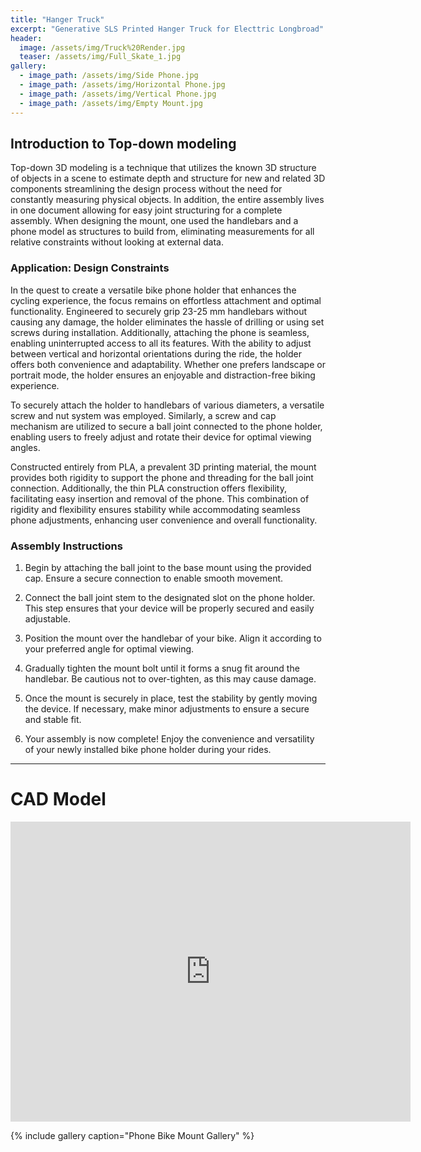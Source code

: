 ```yaml
---
title: "Hanger Truck"
excerpt: "Generative SLS Printed Hanger Truck for Electtric Longbroad"
header:
  image: /assets/img/Truck%20Render.jpg
  teaser: /assets/img/Full_Skate_1.jpg
gallery:
  - image_path: /assets/img/Side Phone.jpg
  - image_path: /assets/img/Horizontal Phone.jpg
  - image_path: /assets/img/Vertical Phone.jpg
  - image_path: /assets/img/Empty Mount.jpg
---
```


## Introduction to Top-down modeling

Top-down 3D modeling is a technique that utilizes the known 3D structure of objects in a scene to estimate depth and structure for new and related 3D components streamlining the design process without the need for constantly measuring physical objects. In addition, the entire assembly lives in one document allowing for easy joint structuring for a complete assembly. When designing the mount, one used the handlebars and a phone model as structures to build from, eliminating measurements for all relative constraints without looking at external data.


### Application: Design Constraints

In the quest to create a versatile bike phone holder that enhances the cycling experience, the focus remains on effortless attachment and optimal functionality. Engineered to securely grip 23-25 mm handlebars without causing any damage, the holder eliminates the hassle of drilling or using set screws during installation. Additionally, attaching the phone is seamless, enabling uninterrupted access to all its features. With the ability to adjust between vertical and horizontal orientations during the ride, the holder offers both convenience and adaptability. Whether one prefers landscape or portrait mode, the holder ensures an enjoyable and distraction-free biking experience.

To securely attach the holder to handlebars of various diameters, a versatile screw and nut system was employed. Similarly, a screw and cap mechanism are utilized to secure a ball joint connected to the phone holder, enabling users to freely adjust and rotate their device for optimal viewing angles.

Constructed entirely from PLA, a prevalent 3D printing material, the mount provides both rigidity to support the phone and threading for the ball joint connection. Additionally, the thin PLA construction offers flexibility, facilitating easy insertion and removal of the phone. This combination of rigidity and flexibility ensures stability while accommodating seamless phone adjustments, enhancing user convenience and overall functionality.

### Assembly Instructions

1. Begin by attaching the ball joint to the base mount using the provided cap. Ensure a secure connection to enable smooth movement.

2. Connect the ball joint stem to the designated slot on the phone holder. This step ensures that your device will be properly secured and easily adjustable.

3. Position the mount over the handlebar of your bike. Align it according to your preferred angle for optimal viewing.

4. Gradually tighten the mount bolt until it forms a snug fit around the handlebar. Be cautious not to over-tighten, as this may cause damage.

5. Once the mount is securely in place, test the stability by gently moving the device. If necessary, make minor adjustments to ensure a secure and stable fit.

6. Your assembly is now complete! Enjoy the convenience and versatility of your newly installed bike phone holder during your rides.
---

# CAD Model
<iframe src="https://vanderbilt643.autodesk360.com/shares/public/SH512d4QTec90decfa6ead3830d86d8c2851?mode=embed" width="640" height="480" allowfullscreen="true" webkitallowfullscreen="true" mozallowfullscreen="true"  frameborder="0"></iframe>

{% include gallery caption="Phone Bike Mount Gallery" %}
